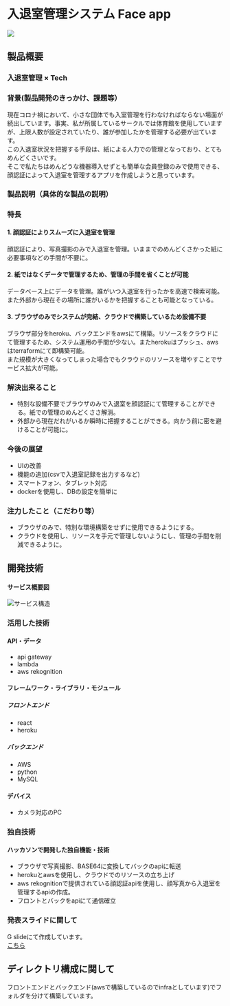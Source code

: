 # 入退室管理システム Face app

[![](http://img.youtube.com/vi/13LS5VLAYY8/0.jpg)](http://www.youtube.com/watch?v=13LS5VLAYY8 "demo")



## 製品概要  
### 入退室管理 × Tech
### 背景(製品開発のきっかけ、課題等）
現在コロナ禍において、小さな団体でも入室管理を行わなければならない場面が続出しています。事実、私が所属しているサークルでは体育館を使用していますが、上限人数が設定されていたり、誰が参加したかを管理する必要が出ています。  
この入退室状況を把握する手段は、紙による人力での管理となっており、とてもめんどくさいです。  
そこで私たちはめんどうな機器導入せずとも簡単な会員登録のみで使用できる、顔認証によって入退室を管理するアプリを作成しようと思っています。
### 製品説明（具体的な製品の説明）

### 特長
#### 1. 顔認証によりスムーズに入退室を管理  
顔認証により、写真撮影のみで入退室を管理。いままでのめんどくさかった紙に必要事項などの手間が不要に。
#### 2. 紙ではなくデータで管理するため、管理の手間を省くことが可能  
データベース上にデータを管理。誰がいつ入退室を行ったかを高速で検索可能。また外部から現在その場所に誰がいるかを把握することも可能となっている。  
#### 3. ブラウザのみでシステムが完結、クラウドで構築しているため設備不要  
ブラウザ部分をheroku、バックエンドをawsにて構築。リソースをクラウドにて管理するため、システム運用の手間が少ない。またherokuはプッシュ、awsはterraformにて即構築可能。  
また規模が大きくなってしまった場合でもクラウドのリソースを増やすことでサービス拡大が可能。

### 解決出来ること  
* 特別な設備不要でブラウザのみで入退室を顔認証にて管理することができる。紙での管理のめんどくささ解消。  
* 外部から現在だれがいるか瞬時に把握することができる。向かう前に密を避けることが可能に。
### 今後の展望  
* UIの改善  
* 機能の追加(csvで入退室記録を出力するなど)  
* スマートフォン、タブレット対応  
* dockerを使用し、DBの設定を簡単に
### 注力したこと（こだわり等）
* ブラウザのみで、特別な環境構築をせずに使用できるようにする。  
* クラウドを使用し、リソースを手元で管理しないようにし、管理の手間を削減できるように。

## 開発技術  
#### サービス概要図  
![サービス構造](https://user-images.githubusercontent.com/60308978/98390342-901efd80-2098-11eb-90a5-021f8b7fb680.png)
### 活用した技術
#### API・データ
* api gateway
* lambda
* aws rekognition 

#### フレームワーク・ライブラリ・モジュール
##### フロントエンド
* react
* heroku

##### バックエンド
* AWS
* python
* MySQL


#### デバイス
* カメラ対応のPC


### 独自技術
#### ハッカソンで開発した独自機能・技術
* ブラウザで写真撮影、BASE64に変換してバックのapiに転送  
* herokuとawsを使用し、クラウドでのリソースの立ち上げ 
* aws rekognitionで提供されている顔認証apiを使用し、顔写真から入退室を管理するapiの作成。
* フロントとバックをapiにて通信確立  
  
### 発表スライドに関して  
G slideにて作成しています。  
[こちら](https://docs.google.com/presentation/d/1WxiNbQYpIj2pXey5inaxtHmTetlyc6rs2QAKa4Irk58/edit?usp=sharing)
  
## ディレクトリ構成に関して  
フロントエンドとバックエンド(awsで構築しているのでinfraとしています)でフォルダを分けて構築しています。  

